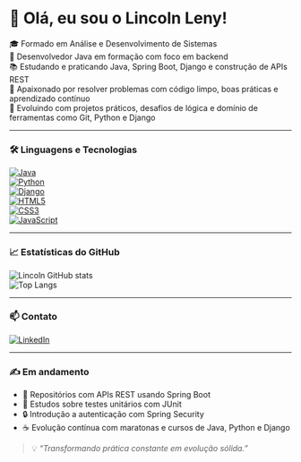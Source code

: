 # 👋 Olá, eu sou o Lincoln Leny!

🎓 Formado em Análise e Desenvolvimento de Sistemas  
💼 Desenvolvedor Java em formação com foco em backend  
📚 Estudando e praticando Java, Spring Boot, Django e construção de APIs REST  
🚀 Apaixonado por resolver problemas com código limpo, boas práticas e aprendizado contínuo  
🔄 Evoluindo com projetos práticos, desafios de lógica e domínio de ferramentas como Git, Python e Django

---

### 🛠️ Linguagens e Tecnologias

[![Java](https://img.shields.io/badge/Java-ED8B00?style=for-the-badge&logo=java&logoColor=white)](https://www.oracle.com/java/)  
[![Python](https://img.shields.io/badge/Python-3776AB?style=for-the-badge&logo=python&logoColor=white)](https://www.python.org/)  
[![Django](https://img.shields.io/badge/Django-092E20?style=for-the-badge&logo=django&logoColor=white)](https://www.djangoproject.com/)  
[![HTML5](https://img.shields.io/badge/HTML5-E34F26?style=for-the-badge&logo=html5&logoColor=white)](https://developer.mozilla.org/en-US/docs/Web/Guide/HTML/HTML5)  
[![CSS3](https://img.shields.io/badge/CSS3-1572B6?style=for-the-badge&logo=css3&logoColor=white)](https://developer.mozilla.org/en-US/docs/Web/CSS)  
[![JavaScript](https://img.shields.io/badge/JavaScript-F7DF1E?style=for-the-badge&logo=javascript&logoColor=black)](https://developer.mozilla.org/en-US/docs/Web/JavaScript)  

---

### 📈 Estatísticas do GitHub

![Lincoln GitHub stats](https://github-readme-stats.vercel.app/api?username=lincolnleny&show_icons=true&theme=blue&hide_title=false)  
![Top Langs](https://github-readme-stats.vercel.app/api/top-langs/?username=lincolnleny&layout=compact&theme=blue)

---

### 📫 Contato

[![LinkedIn](https://img.shields.io/badge/LinkedIn-0077B5?style=for-the-badge&logo=linkedin&logoColor=white)](https://www.linkedin.com/in/lincolnleny/)

---

### ✍️ Em andamento
- 🚧 Repositórios com APIs REST usando Spring Boot  
- 🧪 Estudos sobre testes unitários com JUnit  
- 🔒 Introdução a autenticação com Spring Security  
- ☕ Evolução contínua com maratonas e cursos de Java, Python e Django  

> 💡 *“Transformando prática constante em evolução sólida.”*
